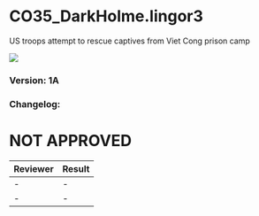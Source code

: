 # CO35_DarkHolme.lingor3
US troops attempt to rescue captives from Viet Cong prison camp

<img src='https://github.com/rempopo/CO25_DarkHolme.lingor3/blob/master/overview.jpg?raw=true' />

### Version: 1A

### Changelog: 

# NOT APPROVED
| Reviewer | Result |
| ------------ | ------------- |
| - | - |
| - | - |
